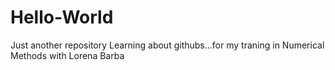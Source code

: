 # Hello-World
Just another repository
Learning about githubs...for my traning in Numerical Methods with Lorena Barba
